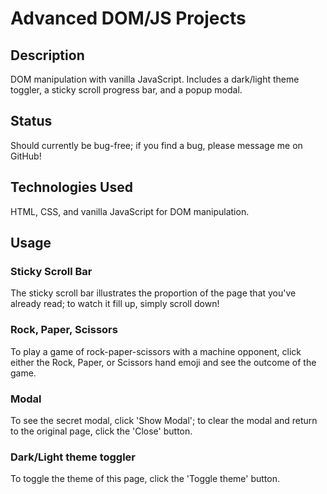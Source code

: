 # Advanced DOM/JS Projects

## Description

DOM manipulation with vanilla JavaScript. Includes a dark/light theme toggler, a sticky scroll progress bar, and a popup modal.

## Status

Should currently be bug-free; if you find a bug, please message me on GitHub!

## Technologies Used

HTML, CSS, and vanilla JavaScript for DOM manipulation.

## Usage

### Sticky Scroll Bar

The sticky scroll bar illustrates the proportion of the page that you've already read; to watch it fill up, simply scroll down!

### Rock, Paper, Scissors

To play a game of rock-paper-scissors with a machine opponent, click either the Rock, Paper, or Scissors hand emoji and see the outcome of the game.

### Modal

To see the secret modal, click 'Show Modal'; to clear the modal and return to the original page, click the 'Close' button.

### Dark/Light theme toggler

To toggle the theme of this page, click the 'Toggle theme' button.

